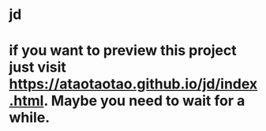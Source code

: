 # jd
# if you want to preview this project just visit https://ataotaotao.github.io/jd/index.html. Maybe you need to wait  for a while.
